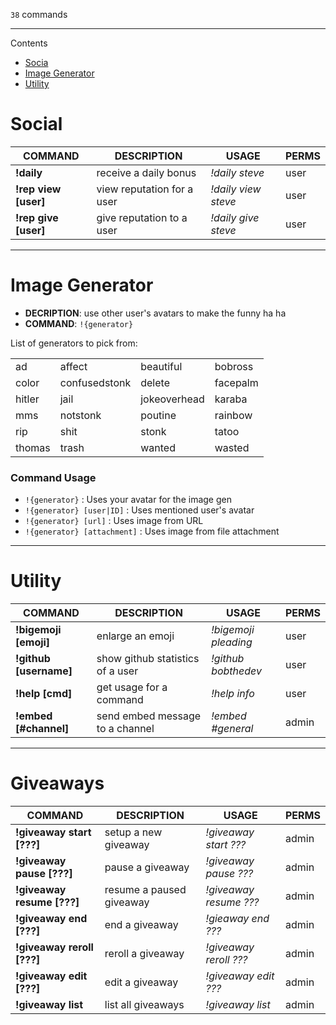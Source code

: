 `38` commands

---

Contents

- [Socia](#Social)
- [Image Generator](#ImageGenerator)
- [Utility](#Utility)

# Social

| COMMAND              | DESCRIPTION                | USAGE               | PERMS |
| -------------------- | -------------------------- | ------------------- | ----- |
| **!daily**           | receive a daily bonus      | _!daily steve_      | user  |
| **!rep view [user]** | view reputation for a user | _!daily view steve_ | user  |
| **!rep give [user]** | give reputation to a user  | _!daily give steve_ | user  |

---

# Image Generator

- **DECRIPTION**: use other user's avatars to make the funny ha ha
- **COMMAND**: `!{generator}`

List of generators to pick from:

|        |               |              |          |
| ------ | ------------- | ------------ | -------- |
| ad     | affect        | beautiful    | bobross  |
| color  | confusedstonk | delete       | facepalm |
| hitler | jail          | jokeoverhead | karaba   |
| mms    | notstonk      | poutine      | rainbow  |
| rip    | shit          | stonk        | tatoo    |
| thomas | trash         | wanted       | wasted   |

### Command Usage

- `!{generator}` : Uses your avatar for the image gen
- `!{generator} [user|ID]` : Uses mentioned user's avatar
- `!{generator} [url]` : Uses image from URL
- `!{generator} [attachment]` : Uses image from file attachment

---

# Utility

| COMMAND                | DESCRIPTION                      | USAGE                | PERMS |
| ---------------------- | -------------------------------- | -------------------- | ----- |
| **!bigemoji [emoji]**  | enlarge an emoji                 | _!bigemoji pleading_ | user  |
| **!github [username]** | show github statistics of a user | _!github bobthedev_  | user  |
| **!help [cmd]**        | get usage for a command          | _!help info_         | user  |
| **!embed [#channel]**  | send embed message to a channel  | _!embed #general_    | admin |

---

# Giveaways

| COMMAND                    | DESCRIPTION              | USAGE                  | PERMS |
| -------------------------- | ------------------------ | ---------------------- | ----- |
| **!giveaway start [???]**  | setup a new giveaway     | _!giveaway start ???_  | admin |
| **!giveaway pause [???]**  | pause a giveaway         | _!giveaway pause ???_  | admin |
| **!giveaway resume [???]** | resume a paused giveaway | _!giveaway resume ???_ | admin |
| **!giveaway end [???]**    | end a giveaway           | _!gieaway end ???_     | admin |
| **!giveaway reroll [???]** | reroll a giveaway        | _!giveaway reroll ???_ | admin |
| **!giveaway edit [???]**   | edit a giveaway          | _!giveaway edit ???_   | admin |
| **!giveaway list**         | list all giveaways       | _!giveaway list_       | admin |


